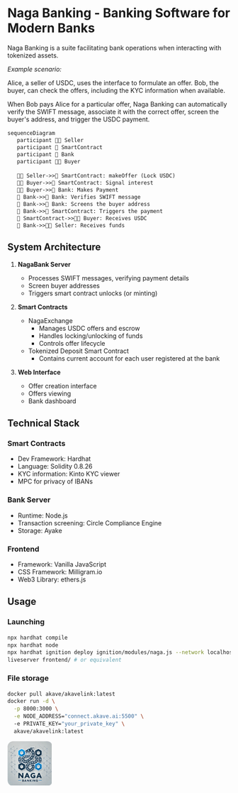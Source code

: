 # Naga Banking - Banking Software for Modern Banks 

Naga Banking is a suite facilitating bank operations when interacting with tokenized assets.

*Example scenario:*

Alice, a seller of USDC, uses the interface to formulate an offer. Bob, the buyer, can check the offers, including the KYC information when available.

When Bob pays Alice for a particular offer, Naga Banking can automatically verify the SWIFT message, associate it with the correct offer, screen the buyer's address, and trigger the USDC payment. 

```mermaid
sequenceDiagram
   participant 👩‍🦰 Seller
   participant 📄 SmartContract
   participant 🐍 Bank
   participant 👨‍🦲 Buyer

   👩‍🦰 Seller->>📄 SmartContract: makeOffer (Lock USDC)
   👨‍🦲 Buyer->>📄 SmartContract: Signal interest
   👨‍🦲 Buyer->>🐍 Bank: Makes Payment
   🐍 Bank->>🐍 Bank: Verifies SWIFT message
   🐍 Bank->>🐍 Bank: Screens the buyer address
   🐍 Bank->>📄 SmartContract: Triggers the payment
   📄 SmartContract->>👨‍🦲 Buyer: Receives USDC
   🐍 Bank->>👩‍🦰 Seller: Receives funds
```


## System Architecture

1. **NagaBank Server**
   - Processes SWIFT messages, verifying payment details
   - Screen buyer addresses
   - Triggers smart contract unlocks (or minting)

2. **Smart Contracts**
   - NagaExchange
      - Manages USDC offers and escrow
      - Handles locking/unlocking of funds
      - Controls offer lifecycle
   - Tokenized Deposit Smart Contract
      - Contains current account for each user registered at the bank

3. **Web Interface**
   - Offer creation interface
   - Offers viewing
   - Bank dashboard


## Technical Stack

### Smart Contracts
- Dev Framework: Hardhat
- Language: Solidity 0.8.26
- KYC information: Kinto KYC viewer
- MPC for privacy of IBANs

### Bank Server
- Runtime: Node.js
- Transaction screening: Circle Compliance Engine
- Storage: Ayake

### Frontend
- Framework: Vanilla JavaScript
- CSS Framework: Milligram.io
- Web3 Library: ethers.js


## Usage

### Launching
```sh
npx hardhat compile
npx hardhat node
npx hardhat ignition deploy ignition/modules/naga.js --network localhost
liveserver frontend/ # or equivalent
```

### File storage

```sh
docker pull akave/akavelink:latest
docker run -d \
  -p 8000:3000 \
  -e NODE_ADDRESS="connect.akave.ai:5500" \ 
  -e PRIVATE_KEY="your_private_key" \
  akave/akavelink:latest
```


<img src="./frontend/naga-banking.png" alt="Naga Banking" width="100">
